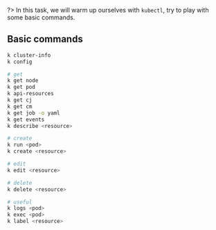 ?> In this task, we will warm up ourselves with `kubectl`, try to play with some basic commands.

## Basic commands

```bash
k cluster-info
k config

# get
k get node
k get pod
k api-resources
k get cj
k get cm
k get job -o yaml
k get events
k describe <resource>

# create
k run <pod>
k create <resource>

# edit
k edit <resource>

# delete
k delete <resource>

# useful
k logs <pod>
k exec <pod>
k label <resource>
```

